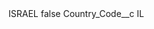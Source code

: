 <?xml version="1.0" encoding="UTF-8"?>
<CustomMetadata xmlns="http://soap.sforce.com/2006/04/metadata" xmlns:xsi="http://www.w3.org/2001/XMLSchema-instance" xmlns:xsd="http://www.w3.org/2001/XMLSchema">
    <label>ISRAEL</label>
    <protected>false</protected>
    <values>
        <field>Country_Code__c</field>
        <value xsi:type="xsd:string">IL</value>
    </values>
</CustomMetadata>
